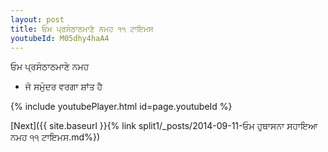 ```yaml
---
layout: post
title: ਓਮ ਪ੍ਰਸੰਠਾਠਮਾਣੇ ਨਮਹ ੧੧ ਟਾਇਮਸ
youtubeId: M05dhy4haA4
---
```

 
 
 ਓਮ ਪ੍ਰਸੰਠਾਠਮਾਣੇ ਨਮਹ  
 
 -  ਜੋ ਸਮੁੰਦਰ ਵਰਗਾ ਸ਼ਾਂਤ ਹੈ 
 
  
 
  
 
 
 
 
 
 


{% include youtubePlayer.html id=page.youtubeId %}
 
[Next]({{ site.baseurl }}{% link  split1/_posts/2014-09-11-ਓਮ ਹੁਥਾਸਨਾ ਸਹਾਇਆ ਨਮਹ ੧੧ ਟਾਇਮਸ.md%})
 
